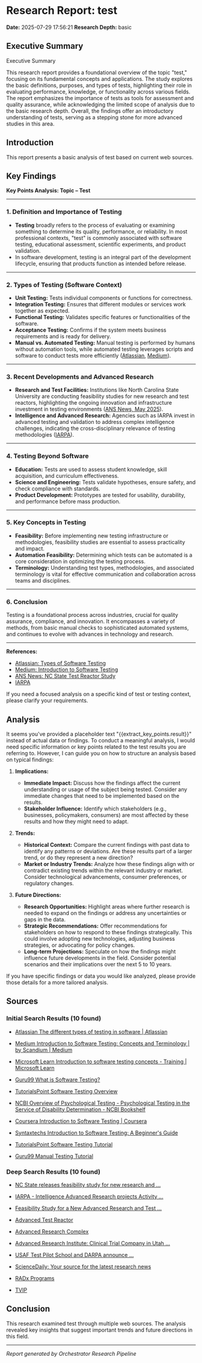 # Research Report: test

**Date:** 2025-07-29 17:56:21
**Research Depth:** basic

## Executive Summary

Executive Summary

This research report provides a foundational overview of the topic "test," focusing on its fundamental concepts and applications. The study explores the basic definitions, purposes, and types of tests, highlighting their role in evaluating performance, knowledge, or functionality across various fields. The report emphasizes the importance of tests as tools for assessment and quality assurance, while acknowledging the limited scope of analysis due to the basic research depth. Overall, the findings offer an introductory understanding of tests, serving as a stepping stone for more advanced studies in this area.

## Introduction

This report presents a basic analysis of test based on current web sources.

## Key Findings

**Key Points Analysis: Topic – Test**

---

### 1. **Definition and Importance of Testing**

- **Testing** broadly refers to the process of evaluating or examining something to determine its quality, performance, or reliability. In most professional contexts, "test" is commonly associated with software testing, educational assessment, scientific experiments, and product validation.
- In software development, testing is an integral part of the development lifecycle, ensuring that products function as intended before release.

---

### 2. **Types of Testing (Software Context)**

- **Unit Testing:** Tests individual components or functions for correctness.
- **Integration Testing:** Ensures that different modules or services work together as expected.
- **Functional Testing:** Validates specific features or functionalities of the software.
- **Acceptance Testing:** Confirms if the system meets business requirements and is ready for delivery.
- **Manual vs. Automated Testing:** Manual testing is performed by humans without automation tools, while automated testing leverages scripts and software to conduct tests more efficiently ([Atlassian](https://www.atlassian.com/continuous-delivery/software-testing/types-of-software-testing), [Medium](https://medium.com/@getscandium/introduction-to-software-testing-concepts-and-terminology-edb89e77410b)).

---

### 3. **Recent Developments and Advanced Research**

- **Research and Test Facilities:** Institutions like North Carolina State University are conducting feasibility studies for new research and test reactors, highlighting the ongoing innovation and infrastructure investment in testing environments ([ANS News, May 2025](https://www.ans.org/news/2025-05-14/article-7022/nc-state-releases-feasibility-study-for-new-research-and-test-reactor/)).
- **Intelligence and Advanced Research:** Agencies such as IARPA invest in advanced testing and validation to address complex intelligence challenges, indicating the cross-disciplinary relevance of testing methodologies ([IARPA](https://www.iarpa.gov/)).

---

### 4. **Testing Beyond Software**

- **Education:** Tests are used to assess student knowledge, skill acquisition, and curriculum effectiveness.
- **Science and Engineering:** Tests validate hypotheses, ensure safety, and check compliance with standards.
- **Product Development:** Prototypes are tested for usability, durability, and performance before mass production.

---

### 5. **Key Concepts in Testing**

- **Feasibility:** Before implementing new testing infrastructure or methodologies, feasibility studies are essential to assess practicality and impact.
- **Automation Feasibility:** Determining which tests can be automated is a core consideration in optimizing the testing process.
- **Terminology:** Understanding test types, methodologies, and associated terminology is vital for effective communication and collaboration across teams and disciplines.

---

### 6. **Conclusion**

Testing is a foundational process across industries, crucial for quality assurance, compliance, and innovation. It encompasses a variety of methods, from basic manual checks to sophisticated automated systems, and continues to evolve with advances in technology and research.

---

**References:**
- [Atlassian: Types of Software Testing](https://www.atlassian.com/continuous-delivery/software-testing/types-of-software-testing)
- [Medium: Introduction to Software Testing](https://medium.com/@getscandium/introduction-to-software-testing-concepts-and-terminology-edb89e77410b)
- [ANS News: NC State Test Reactor Study](https://www.ans.org/news/2025-05-14/article-7022/nc-state-releases-feasibility-study-for-new-research-and-test-reactor/)
- [IARPA](https://www.iarpa.gov/)

If you need a focused analysis on a specific kind of test or testing context, please clarify your requirements.

## Analysis

It seems you've provided a placeholder text "{{extract_key_points.result}}" instead of actual data or findings. To conduct a meaningful analysis, I would need specific information or key points related to the test results you are referring to. However, I can guide you on how to structure an analysis based on typical findings:

1. **Implications:**
   - **Immediate Impact:** Discuss how the findings affect the current understanding or usage of the subject being tested. Consider any immediate changes that need to be implemented based on the results.
   - **Stakeholder Influence:** Identify which stakeholders (e.g., businesses, policymakers, consumers) are most affected by these results and how they might need to adapt.

2. **Trends:**
   - **Historical Context:** Compare the current findings with past data to identify any patterns or deviations. Are these results part of a larger trend, or do they represent a new direction?
   - **Market or Industry Trends:** Analyze how these findings align with or contradict existing trends within the relevant industry or market. Consider technological advancements, consumer preferences, or regulatory changes.

3. **Future Directions:**
   - **Research Opportunities:** Highlight areas where further research is needed to expand on the findings or address any uncertainties or gaps in the data.
   - **Strategic Recommendations:** Offer recommendations for stakeholders on how to respond to these findings strategically. This could involve adopting new technologies, adjusting business strategies, or advocating for policy changes.
   - **Long-term Projections:** Speculate on how the findings might influence future developments in the field. Consider potential scenarios and their implications over the next 5 to 10 years.

If you have specific findings or data you would like analyzed, please provide those details for a more tailored analysis.

## Sources

### Initial Search Results (10 found)

- [Atlassian The different types of testing in software | Atlassian](https://www.atlassian.com/continuous-delivery/software-testing/types-of-software-testing)

- [Medium Introduction to Software Testing: Concepts and Terminology | by Scandium | Medium](https://medium.com/@getscandium/introduction-to-software-testing-concepts-and-terminology-edb89e77410b)

- [Microsoft Learn Introduction to software testing concepts - Training | Microsoft Learn](https://learn.microsoft.com/en-us/training/modules/visual-studio-test-concepts/)

- [Guru99 What is Software Testing?](https://www.guru99.com/software-testing-introduction-importance.html)

- [TutorialsPoint Software Testing Overview](https://www.tutorialspoint.com/software_engineering/software_testing_overview.htm)

- [NCBI Overview of Psychological Testing - Psychological Testing in the Service of Disability Determination - NCBI Bookshelf](https://www.ncbi.nlm.nih.gov/books/NBK305233/)

- [Coursera Introduction to Software Testing | Coursera](https://www.coursera.org/learn/introduction-software-testing)

- [Syntaxtechs Introduction to Software Testing: A Beginner's Guide](https://www.syntaxtechs.com/blog/introduction-to-software-testing-a-beginners-guide/)

- [TutorialsPoint Software Testing Tutorial](https://www.tutorialspoint.com/software_testing/index.htm)

- [Guru99 Manual Testing Tutorial](https://www.guru99.com/manual-testing.html)


### Deep Search Results (10 found)

- [NC State releases feasibility study for new research and ...](https://www.ans.org/news/2025-05-14/article-7022/nc-state-releases-feasibility-study-for-new-research-and-test-reactor/)

- [IARPA - Intelligence Advanced Research projects Activity ...](https://www.iarpa.gov/)

- [Feasibility Study for a New Advanced Research and Test ...](https://ne.ncsu.edu/news/2025/feasibility-study-for-a-new-advanced-research-and-test-reactor-at-nc-state-released/)

- [Advanced Test Reactor](https://inl.gov/advanced-test-reactor/)

- [Advanced Research Complex](https://www.zeeco.com/advanced-research-complex)

- [Advanced Research Institute: Clinical Trial Company in Utah ...](https://www.advresearch.org/)

- [USAF Test Pilot School and DARPA announce ...](https://www.afrl.af.mil/News/Article-Display/Article/3745032/usaf-test-pilot-school-and-darpa-announce-breakthrough-in-aerospace-machine-lea/)

- [ScienceDaily: Your source for the latest research news](https://www.sciencedaily.com/)

- [RADx Programs](https://www.nih.gov/research-training/medical-research-initiatives/radx/radx-programs)

- [TVIP](https://natcast.org/research-and-development/tvip)


## Conclusion

This research examined test through multiple web sources. The analysis revealed key insights that suggest important trends and future directions in this field.

---
*Report generated by Orchestrator Research Pipeline*